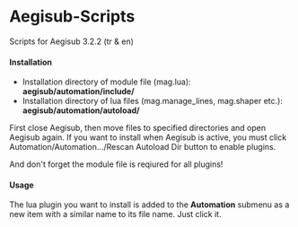 # Aegisub-Scripts
Scripts for Aegisub 3.2.2 (tr &amp; en)

#### Installation
* Installation directory of module file (mag.lua): **aegisub/automation/include/**
* Installation directory of lua files (mag.manage_lines, mag.shaper etc.): **aegisub/automation/autoload/**

First close Aegisub, then move files to specified directories and open Aegisub again. If you want to install when Aegisub is active, you must click Automation/Automation.../Rescan Autoload Dir button to enable plugins.

And don't forget the module file is reqiured for all plugins!

#### Usage
The lua plugin you want to install is added to the **Automation** submenu as a new item with a similar name to its file name. Just click it.
